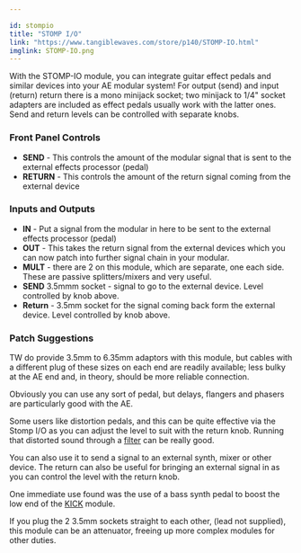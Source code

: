 ```yaml
---

id: stompio
title: "STOMP I/O"
link: "https://www.tangiblewaves.com/store/p140/STOMP-IO.html"
imglink: STOMP-IO.png
---
```





With the STOMP-IO module, you can integrate guitar effect pedals and similar devices into your AE modular system! For output (send) and input (return) return there is a mono minijack socket; two minijack to 1/4" socket adapters are included as effect pedals usually work with the latter ones. Send and return levels can be controlled with separate knobs.

### Front Panel Controls

*   **SEND** - This controls the amount of the modular signal that is sent to the external effects processor (pedal)
*   **RETURN** - This controls the amount of the return signal coming from the external device

### Inputs and Outputs

*   **IN** - Put a signal from the modular in here to be sent to the external effects processor (pedal)
*   **OUT** - This takes the return signal from the external devices which you can now patch into further signal chain in your modular.
*   **MULT** - there are 2 on this module, which are separate, one each side. These are passive splitters/mixers and very useful.
*   **SEND** 3.5mmm socket - signal to go to the external device. Level controlled by knob above.
*   **Return** - 3.5mm socket for the signal coming back form the external device. Level controlled by knob above.

### Patch Suggestions

TW do provide 3.5mm to 6.35mm adaptors with this module, but cables with a different plug of these sizes on each end are readily available; less bulky at the AE end and, in theory, should be more reliable connection.

Obviously you can use any sort of pedal, but delays, flangers and phasers are particularly good with the AE.

Some users like distortion pedals, and this can be quite effective via the Stomp I/O as you can adjust the level to suit with the return knob. Running that distorted sound through a [filter](https://wiki.aemodular.com/pmwiki.php/AeManual/NYLEFILTER) can be really good.

You can also use it to send a signal to an external synth, mixer or other device. The return can also be useful for bringing an external signal in as you can control the level with the return knob.

One immediate use found was the use of a bass synth pedal to boost the low end of the [KICK](https://wiki.aemodular.com/pmwiki.php/AeManual/KICK) module.

If you plug the 2 3.5mm sockets straight to each other, (lead not supplied), this module can be an attenuator, freeing up more complex modules for other duties.





